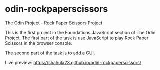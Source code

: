 # odin-rockpaperscissors
The Odin Project - Rock Paper Scissors Project

This is the first project in the Foundations JavaScript section of The Odin Project. The first part of the task is use JavaScript to play Rock Paper Scissors in the browser console.

The second part of the task is to add a GUI.

Live preview: https://shahula23.github.io/odin-rockpaperscissors/
